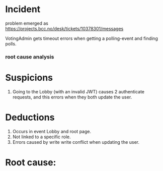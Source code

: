 # Incident

problem emerged as https://projects.bcc.no/desk/tickets/10378301/messages

VotingAdmin gets timeout errors when getting a polling-event and finding polls.

### root cause analysis

# Suspicions
1. Going to the Lobby (with an invalid JWT) causes 2 authenticate requests, and this errors when they both update the user.

# Deductions
1. Occurs in event Lobby and root page.
2. Not linked to a specific role.
3. Errors caused by write write conflict when updating the user.

# Root cause:
